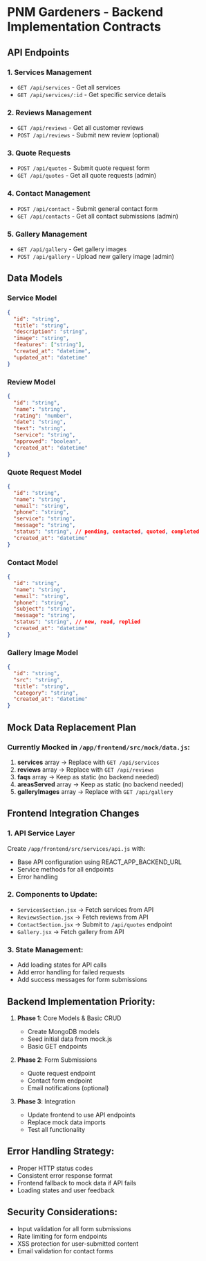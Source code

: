 # PNM Gardeners - Backend Implementation Contracts

## API Endpoints

### 1. Services Management
- `GET /api/services` - Get all services
- `GET /api/services/:id` - Get specific service details

### 2. Reviews Management  
- `GET /api/reviews` - Get all customer reviews
- `POST /api/reviews` - Submit new review (optional)

### 3. Quote Requests
- `POST /api/quotes` - Submit quote request form
- `GET /api/quotes` - Get all quote requests (admin)

### 4. Contact Management
- `POST /api/contact` - Submit general contact form
- `GET /api/contacts` - Get all contact submissions (admin)

### 5. Gallery Management
- `GET /api/gallery` - Get gallery images
- `POST /api/gallery` - Upload new gallery image (admin)

## Data Models

### Service Model
```json
{
  "id": "string",
  "title": "string",
  "description": "string", 
  "image": "string",
  "features": ["string"],
  "created_at": "datetime",
  "updated_at": "datetime"
}
```

### Review Model
```json
{
  "id": "string",
  "name": "string",
  "rating": "number",
  "date": "string",
  "text": "string", 
  "service": "string",
  "approved": "boolean",
  "created_at": "datetime"
}
```

### Quote Request Model
```json
{
  "id": "string",
  "name": "string",
  "email": "string",
  "phone": "string",
  "service": "string",
  "message": "string",
  "status": "string", // pending, contacted, quoted, completed
  "created_at": "datetime"
}
```

### Contact Model
```json
{
  "id": "string",
  "name": "string", 
  "email": "string",
  "phone": "string",
  "subject": "string",
  "message": "string",
  "status": "string", // new, read, replied
  "created_at": "datetime"
}
```

### Gallery Image Model
```json
{
  "id": "string",
  "src": "string",
  "title": "string", 
  "category": "string",
  "created_at": "datetime"
}
```

## Mock Data Replacement Plan

### Currently Mocked in `/app/frontend/src/mock/data.js`:

1. **services** array → Replace with `GET /api/services`
2. **reviews** array → Replace with `GET /api/reviews` 
3. **faqs** array → Keep as static (no backend needed)
4. **areasServed** array → Keep as static (no backend needed)
5. **galleryImages** array → Replace with `GET /api/gallery`

## Frontend Integration Changes

### 1. API Service Layer
Create `/app/frontend/src/services/api.js` with:
- Base API configuration using REACT_APP_BACKEND_URL
- Service methods for all endpoints
- Error handling

### 2. Components to Update:
- `ServicesSection.jsx` → Fetch services from API
- `ReviewsSection.jsx` → Fetch reviews from API  
- `ContactSection.jsx` → Submit to `/api/quotes` endpoint
- `Gallery.jsx` → Fetch gallery from API

### 3. State Management:
- Add loading states for API calls
- Add error handling for failed requests
- Add success messages for form submissions

## Backend Implementation Priority:

1. **Phase 1**: Core Models & Basic CRUD
   - Create MongoDB models
   - Seed initial data from mock.js
   - Basic GET endpoints

2. **Phase 2**: Form Submissions
   - Quote request endpoint
   - Contact form endpoint
   - Email notifications (optional)

3. **Phase 3**: Integration
   - Update frontend to use API endpoints
   - Replace mock data imports
   - Test all functionality

## Error Handling Strategy:
- Proper HTTP status codes
- Consistent error response format
- Frontend fallback to mock data if API fails
- Loading states and user feedback

## Security Considerations:
- Input validation for all form submissions
- Rate limiting for form endpoints
- XSS protection for user-submitted content
- Email validation for contact forms